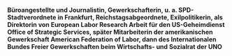 **Büroangestellte und Journalistin, Gewerkschafterin, u. a.
SPD-Stadtverordnete in Frankfurt, Reichstagsabgeordnete,
Exilpolitikerin, als Direktorin von European Labor Research Arbeit für
den US-Geheimdienst Office of Strategic Services, später Mitarbeiterin
der amerikanischen Gewerkschaft American Federation of Labor, dann des
Internationalen Bundes Freier Gewerkschaften beim Wirtschafts- und
Sozialrat der UNO**
